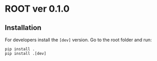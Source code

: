 # ROOT ver  0.1.0

## Installation

For developers install the `[dev]` version. Go to the root folder and run:

```
pip install .
pip install .[dev]
```
